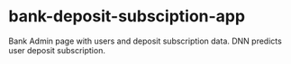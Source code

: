 # bank-deposit-subsciption-app
Bank Admin page with users and deposit subscription data.  DNN predicts user deposit subscription.
